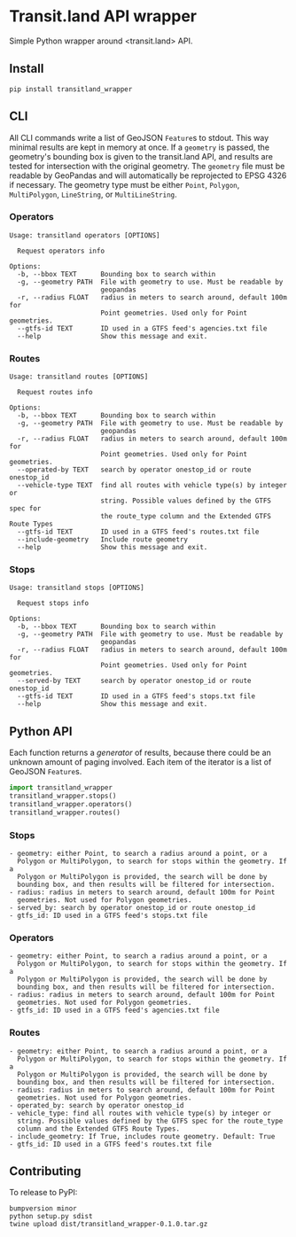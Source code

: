 # Transit.land API wrapper

Simple Python wrapper around <transit.land> API.

## Install

```
pip install transitland_wrapper
```

## CLI

All CLI commands write a list of GeoJSON `Feature`s to stdout. This way minimal
results are kept in memory at once. If a `geometry` is passed, the geometry's
bounding box is given to the transit.land API, and results are tested for
intersection with the original geometry. The `geometry` file must be readable by
GeoPandas and will automatically be reprojected to EPSG 4326 if necessary. The
geometry type must be either `Point`, `Polygon`, `MultiPolygon`, `LineString`,
or `MultiLineString`.

### Operators

```
Usage: transitland operators [OPTIONS]

  Request operators info

Options:
  -b, --bbox TEXT      Bounding box to search within
  -g, --geometry PATH  File with geometry to use. Must be readable by
                       geopandas
  -r, --radius FLOAT   radius in meters to search around, default 100m for
                       Point geometries. Used only for Point geometries.
  --gtfs-id TEXT       ID used in a GTFS feed's agencies.txt file
  --help               Show this message and exit.
```


### Routes

```
Usage: transitland routes [OPTIONS]

  Request routes info

Options:
  -b, --bbox TEXT      Bounding box to search within
  -g, --geometry PATH  File with geometry to use. Must be readable by
                       geopandas
  -r, --radius FLOAT   radius in meters to search around, default 100m for
                       Point geometries. Used only for Point geometries.
  --operated-by TEXT   search by operator onestop_id or route onestop_id
  --vehicle-type TEXT  find all routes with vehicle type(s) by integer or
                       string. Possible values defined by the GTFS spec for
                       the route_type column and the Extended GTFS Route Types
  --gtfs-id TEXT       ID used in a GTFS feed's routes.txt file
  --include-geometry   Include route geometry
  --help               Show this message and exit.
```

### Stops

```
Usage: transitland stops [OPTIONS]

  Request stops info

Options:
  -b, --bbox TEXT      Bounding box to search within
  -g, --geometry PATH  File with geometry to use. Must be readable by
                       geopandas
  -r, --radius FLOAT   radius in meters to search around, default 100m for
                       Point geometries. Used only for Point geometries.
  --served-by TEXT     search by operator onestop_id or route onestop_id
  --gtfs-id TEXT       ID used in a GTFS feed's stops.txt file
  --help               Show this message and exit.
```

## Python API

Each function returns a _generator_ of results, because there could be an
unknown amount of paging involved. Each item of the iterator is a list of
GeoJSON `Feature`s.

```py
import transitland_wrapper
transitland_wrapper.stops()
transitland_wrapper.operators()
transitland_wrapper.routes()
```

### Stops

```
- geometry: either Point, to search a radius around a point, or a
  Polygon or MultiPolygon, to search for stops within the geometry. If a
  Polygon or MultiPolygon is provided, the search will be done by
  bounding box, and then results will be filtered for intersection.
- radius: radius in meters to search around, default 100m for Point
  geometries. Not used for Polygon geometries.
- served_by: search by operator onestop_id or route onestop_id
- gtfs_id: ID used in a GTFS feed's stops.txt file
```

### Operators

```
- geometry: either Point, to search a radius around a point, or a
  Polygon or MultiPolygon, to search for stops within the geometry. If a
  Polygon or MultiPolygon is provided, the search will be done by
  bounding box, and then results will be filtered for intersection.
- radius: radius in meters to search around, default 100m for Point
  geometries. Not used for Polygon geometries.
- gtfs_id: ID used in a GTFS feed's agencies.txt file
```

### Routes

```
- geometry: either Point, to search a radius around a point, or a
  Polygon or MultiPolygon, to search for stops within the geometry. If a
  Polygon or MultiPolygon is provided, the search will be done by
  bounding box, and then results will be filtered for intersection.
- radius: radius in meters to search around, default 100m for Point
  geometries. Not used for Polygon geometries.
- operated_by: search by operator onestop_id
- vehicle_type: find all routes with vehicle type(s) by integer or
  string. Possible values defined by the GTFS spec for the route_type
  column and the Extended GTFS Route Types.
- include_geometry: If True, includes route geometry. Default: True
- gtfs_id: ID used in a GTFS feed's routes.txt file
```


## Contributing

To release to PyPI:
```
bumpversion minor
python setup.py sdist
twine upload dist/transitland_wrapper-0.1.0.tar.gz
```
